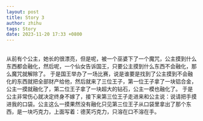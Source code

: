 ```yaml
---
layout: post
title: Story 3
author: zhihu
tags: Story
date: 2023-11-20 17:33 +0800
---
```



<br>
从前有个公主，她长的很漂亮，但是呢，被一个巫婆下了一个魔咒，公主摸到什么东西都会融化，然后呢，一个仙女告诉国王，只要公主摸到什么东西不会融化，那么魔咒就解除了。
于是国王举办了一场比赛，说是谁要是找到了公主摸到不会融化的东西就把全部财产给他，然后就来了三位王子，第一位王子拿了一块铝合金，公主一摸就融化了，第二位王子拿了一块超大的钻石，公主一模也融化了。
于是公主非常伤心就决定终身不嫁了，接下来第三位王子走进来和公主说：说请把手摸进我的口袋。公主这么一摸果然没有融化只见第三位王子从口袋里拿出了那个东西，是一块巧克力，上面写着：德芙巧克力，只溶在口不溶在手。
